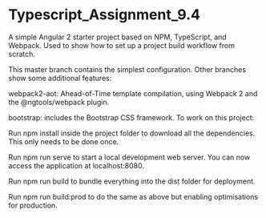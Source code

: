 # Typescript_Assignment_9.4

A simple Angular 2 starter project based on NPM, TypeScript, and Webpack. Used to show how to set up a project build workflow from scratch.

This master branch contains the simplest configuration. Other branches show some additional features:

  webpack2-aot: Ahead-of-Time template compilation, using Webpack 2 and the @ngtools/webpack plugin.

  bootstrap: includes the Bootstrap CSS framework.
  To work on this project:

Run npm install inside the project folder to download all the dependencies. This only needs to be done once.

Run npm run serve to start a local development web server. You can now access the application at localhost:8080.

Run npm run build to bundle everything into the dist folder for deployment.

Run npm run build:prod to do the same as above but enabling optimisations for production.
